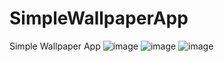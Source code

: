 # SimpleWallpaperApp
Simple Wallpaper App
![image](https://user-images.githubusercontent.com/85016029/122646407-694d9d00-d138-11eb-81e6-7d5fa0245a9c.png) ![image](https://user-images.githubusercontent.com/85016029/122646415-74083200-d138-11eb-89a7-2de5cc5dbfa0.png) ![image](https://user-images.githubusercontent.com/85016029/122646421-779bb900-d138-11eb-8c21-e2e97e172873.png)
